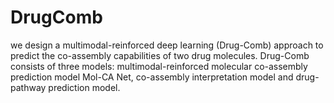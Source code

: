 # DrugComb
we design a multimodal-reinforced deep learning (Drug-Comb) approach to predict the co-assembly capabilities of two drug molecules. Drug-Comb consists of three models: multimodal-reinforced molecular co-assembly prediction model Mol-CA Net, co-assembly interpretation model and drug-pathway prediction model.
